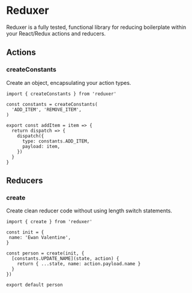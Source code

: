 # Reduxer

Reduxer is a fully tested, functional library for reducing boilerplate within your React/Redux actions and reducers. 


## Actions

### createConstants

Create an object, encapsulating your action types.

```
import { createConstants } from 'reduxer'

const constants = createConstants(
  'ADD_ITEM', 'REMOVE_ITEM',
)

export const addItem = item => {
  return dispatch => {
    dispatch({
      type: constants.ADD_ITEM,
      payload: item,
    })
  }
}
```

## Reducers

### create

Create clean reducer code without using length switch statements.

```
import { create } from 'reduxer'

const init = {
 name: 'Ewan Valentine',
}

const person = create(init, {
  [constants.UPDATE_NAME](state, action) {
    return { ...state, name: action.payload.name }
  }
})

export default person
```
